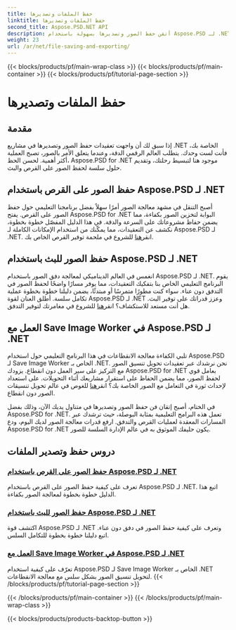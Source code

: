 ```yaml
---
title: حفظ الملفات وتصديرها
linktitle: حفظ الملفات وتصديرها
second_title: Aspose.PSD.NET API
description: أتقن حفظ الصور وتصديرها بسهولة باستخدام Aspose.PSD لـ .NET. اتبع برامجنا التعليمية خطوة بخطوة للحصول على عمليات فعالة للقرص والدفق.
weight: 23
url: /ar/net/file-saving-and-exporting/
---
```


{{< blocks/products/pf/main-wrap-class >}}
{{< blocks/products/pf/main-container >}}
{{< blocks/products/pf/tutorial-page-section >}}

# حفظ الملفات وتصديرها

## مقدمة

إذا سبق لك أن واجهت تعقيدات حفظ الصور وتصديرها في مشاريع .NET الخاصة بك، فأنت لست وحدك. يتطلب العالم الرقمي الدقة، وعندما يتعلق الأمر بالصور، تصبح العملية أكثر أهمية. لحسن الحظ، Aspose.PSD for .NET موجود هنا لتبسيط رحلتك، وتقديم حلول سلسة لحفظ الصور على القرص والبث.

## حفظ الصور على القرص باستخدام Aspose.PSD لـ .NET

 أصبح التنقل في مشهد معالجة الصور أمرًا سهلاً بفضل برنامجنا التعليمي حول حفظ الصور على القرص. يفتح Aspose.PSD for .NET البوابة لتخزين الصور بكفاءة، مما يضمن حفاظ مشروعاتك على السرعة والدقة. في هذا الدليل المفصّل خطوة بخطوة، نكشف عن التعقيدات، مما يمكّنك من استخدام الإمكانات الكاملة لـ Aspose.PSD لـ .NET. انقر[هنا](./save-images-to-disk/) للشروع في ملحمة توفير القرص الخاص بك.

## حفظ الصور للبث باستخدام Aspose.PSD لـ .NET

انغمس في العالم الديناميكي لمعالجة دفق الصور باستخدام Aspose.PSD لـ .NET. يقوم البرنامج التعليمي الخاص بنا بتفكيك التعقيدات، مما يوفر مسارًا واضحًا لحفظ الصور في التدفق دون عناء. سواء كنت مطورًا متمرسًا أو مبتدئًا، يضمن دليلنا خطوة بخطوة عملية تكامل سلسة. أطلق العنان لقوة Aspose.PSD لـ .NET وعزز قدراتك على توفير البث. هل أنت مستعد للاستكشاف؟ انقر[هنا](./save-images-to-stream/) للشروع في مغامرتك لتوفير التدفق.

## العمل مع Save Image Worker في Aspose.PSD لـ .NET

 تلبي الكفاءة معالجة الانقطاعات في هذا البرنامج التعليمي حول استخدام Aspose.PSD لـ Save Image Worker الخاص بـ .NET. نحن نرشدك عبر تعقيدات تحويل تنسيق الصور مع التركيز على سير العمل دون انقطاع. يزودك Aspose.PSD for .NET بعامل قوي لحفظ الصور، مما يضمن الحفاظ على استقرار مشاريعك أثناء التحويلات. على استعداد لإحداث ثورة في التعامل مع الصور الخاصة بك؟ انقر[هنا](./save-image-worker/) للغوص في عالم تحويل تنسيقات الصور دون انقطاع.

في الختام، أصبح إتقان فن حفظ الصور وتصديرها في متناول يديك الآن، وذلك بفضل Aspose.PSD for .NET. تعمل هذه البرامج التعليمية بمثابة البوصلة، حيث ترشدك عبر المسارات المعقدة لعمليات القرص والتدفق. ارفع قدرات معالجة الصور لديك اليوم، ودع Aspose.PSD for .NET يكون حليفك الموثوق به في عالم الإدارة السلسة للصور.

## دروس حفظ وتصدير الملفات
### [حفظ الصور على القرص باستخدام Aspose.PSD لـ .NET](./save-images-to-disk/)
تعرف على كيفية حفظ الصور على القرص باستخدام Aspose.PSD لـ .NET. اتبع هذا الدليل خطوة بخطوة لمعالجة الصور بكفاءة.
### [حفظ الصور للبث باستخدام Aspose.PSD لـ .NET](./save-images-to-stream/)
اكتشف قوة Aspose.PSD لـ .NET وتعرف على كيفية حفظ الصور في دفق دون عناء. اتبع دليلنا خطوة بخطوة للتكامل السلس.
### [العمل مع Save Image Worker في Aspose.PSD لـ .NET](./save-image-worker/)
تعرّف على كيفية استخدام Aspose.PSD لـ Save Image Worker الخاص بـ .NET لتحويل تنسيق الصور بشكل سلس مع معالجة الانقطاعات.
{{< /blocks/products/pf/tutorial-page-section >}}

{{< /blocks/products/pf/main-container >}}
{{< /blocks/products/pf/main-wrap-class >}}

{{< blocks/products/products-backtop-button >}}

